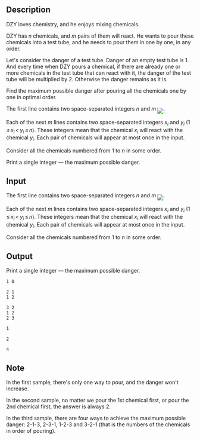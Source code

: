 ## Description

<div><p><span class="tex-font-style-it">DZY loves chemistry, and he enjoys mixing chemicals.</span></p><p>DZY has <span class="tex-span"><i>n</i></span> chemicals, and <span class="tex-span"><i>m</i></span> pairs of them will react. He wants to pour these chemicals into a test tube, and he needs to pour them in one by one, in any order. </p><p>Let's consider the danger of a test tube. Danger of an empty test tube is <span class="tex-span">1</span>. And every time when DZY pours a chemical, if there are already one or more chemicals in the test tube that can react with it, the danger of the test tube will be multiplied by <span class="tex-span">2</span>. Otherwise the danger remains as it is.</p><p>Find the maximum possible danger after pouring all the chemicals one by one in optimal order.</p></div><div class="input-specification"><p>The first line contains two space-separated integers <span class="tex-span"><i>n</i></span> and <span class="tex-span"><i>m</i></span> <img align="middle" class="tex-formula" src="file://kqrj87kO.png" style="max-width: 100.0%;max-height: 100.0%;">.</p><p>Each of the next <span class="tex-span"><i>m</i></span> lines contains two space-separated integers <span class="tex-span"><i>x</i><sub class="lower-index"><i>i</i></sub></span> and <span class="tex-span"><i>y</i><sub class="lower-index"><i>i</i></sub></span> <span class="tex-span">(1 ≤ <i>x</i><sub class="lower-index"><i>i</i></sub> &lt; <i>y</i><sub class="lower-index"><i>i</i></sub> ≤ <i>n</i>)</span>. These integers mean that the chemical <span class="tex-span"><i>x</i><sub class="lower-index"><i>i</i></sub></span> will react with the chemical <span class="tex-span"><i>y</i><sub class="lower-index"><i>i</i></sub></span>. Each pair of chemicals will appear at most once in the input.</p><p>Consider all the chemicals numbered from <span class="tex-span">1</span> to <span class="tex-span"><i>n</i></span> in some order.</p></div><div class="output-specification"><p>Print a single integer — the maximum possible danger.</p></div>

## Input

<p>The first line contains two space-separated integers <span class="tex-span"><i>n</i></span> and <span class="tex-span"><i>m</i></span> <img align="middle" class="tex-formula" src="file://kqrj87kO.png" style="max-width: 100.0%;max-height: 100.0%;">.</p><p>Each of the next <span class="tex-span"><i>m</i></span> lines contains two space-separated integers <span class="tex-span"><i>x</i><sub class="lower-index"><i>i</i></sub></span> and <span class="tex-span"><i>y</i><sub class="lower-index"><i>i</i></sub></span> <span class="tex-span">(1 ≤ <i>x</i><sub class="lower-index"><i>i</i></sub> &lt; <i>y</i><sub class="lower-index"><i>i</i></sub> ≤ <i>n</i>)</span>. These integers mean that the chemical <span class="tex-span"><i>x</i><sub class="lower-index"><i>i</i></sub></span> will react with the chemical <span class="tex-span"><i>y</i><sub class="lower-index"><i>i</i></sub></span>. Each pair of chemicals will appear at most once in the input.</p><p>Consider all the chemicals numbered from <span class="tex-span">1</span> to <span class="tex-span"><i>n</i></span> in some order.</p>

## Output

<p>Print a single integer — the maximum possible danger.</p>





```input1
1 0

```




```input2
2 1
1 2

```




```input3
3 2
1 2
2 3

```




```output1
1

```




```output2
2

```




```output3
4

```



## Note

<p>In the first sample, there's only one way to pour, and the danger won't increase.</p><p>In the second sample, no matter we pour the <span class="tex-span">1</span>st chemical first, or pour the <span class="tex-span">2</span>nd chemical first, the answer is always <span class="tex-span">2</span>.</p><p>In the third sample, there are four ways to achieve the maximum possible danger: 2-1-3, 2-3-1, 1-2-3 and 3-2-1 (that is the numbers of the chemicals in order of pouring).</p>
